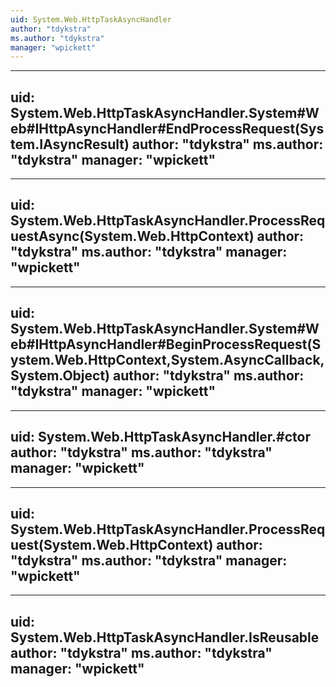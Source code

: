 ```yaml
---
uid: System.Web.HttpTaskAsyncHandler
author: "tdykstra"
ms.author: "tdykstra"
manager: "wpickett"
---
```


---
uid: System.Web.HttpTaskAsyncHandler.System#Web#IHttpAsyncHandler#EndProcessRequest(System.IAsyncResult)
author: "tdykstra"
ms.author: "tdykstra"
manager: "wpickett"
---

---
uid: System.Web.HttpTaskAsyncHandler.ProcessRequestAsync(System.Web.HttpContext)
author: "tdykstra"
ms.author: "tdykstra"
manager: "wpickett"
---

---
uid: System.Web.HttpTaskAsyncHandler.System#Web#IHttpAsyncHandler#BeginProcessRequest(System.Web.HttpContext,System.AsyncCallback,System.Object)
author: "tdykstra"
ms.author: "tdykstra"
manager: "wpickett"
---

---
uid: System.Web.HttpTaskAsyncHandler.#ctor
author: "tdykstra"
ms.author: "tdykstra"
manager: "wpickett"
---

---
uid: System.Web.HttpTaskAsyncHandler.ProcessRequest(System.Web.HttpContext)
author: "tdykstra"
ms.author: "tdykstra"
manager: "wpickett"
---

---
uid: System.Web.HttpTaskAsyncHandler.IsReusable
author: "tdykstra"
ms.author: "tdykstra"
manager: "wpickett"
---

